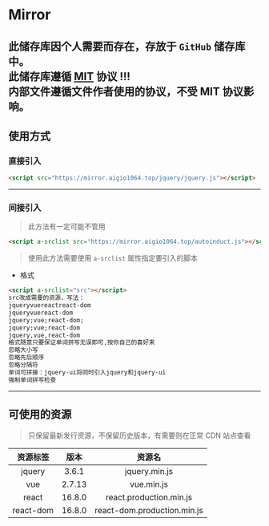 # Mirror  
**此储存库因个人需要而存在，存放于 `GitHub` 储存库中。**  
**此储存库遵循 [MIT](./LICENSE) 协议 !!!**  
**内部文件遵循文件作者使用的协议，不受 MIT 协议影响。**
---
## 使用方式

### 直接引入
```html
<script src="https://mirror.aigio1064.top/jquery/jquery.js"></script>
```
---
### 间接引入
> 此方法有一定可能不管用

```html
<script a-srclist src="https://mirror.aigio1064.top/autoinduct.js"></script>
```
> 使用此方法需要使用 `a-srclist` 属性指定要引入的脚本
+  格式  
```html
<script a-srclist="src"></script>
src改成需要的资源，写法：
jqueryvuereactreact-dom
jqueryvuereact-dom
jquery;vue;react-dom;
jquery;vue;react-dom
jquery,vue,react-dom
格式随意只要保证单词拼写无误即可,按你自己的喜好来
忽略大小写
忽略先后顺序
忽略分隔符
单词可拼接：jquery-ui将同时引入jquery和jquery-ui
强制单词拼写检查
```
---
## 可使用的资源  
> 只保留最新发行资源，不保留历史版本，有需要则在正常 CDN 站点查看  

| 资源标签 | 版本 | 资源名 |
| :----: | :----: | :----: |
| jquery | 3.6.1 | jquery.min.js |
| vue | 2.7.13 | vue.min.js |
| react | 16.8.0 | react.production.min.js |
| react-dom | 16.8.0 | react-dom.production.min.js |
